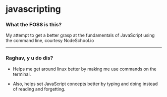 # javascripting

### What the FOSS is this?

My attempt to get a better grasp at the fundamentals of JavaScript using the command line, courtesy NodeSchool.io

---

### Raghav, y u do dis?

- Helps me get around linux better by making me use commands on the terminal. 

- Also, helps set JavaScript concepts better by typing and doing instead of reading and forgetting. 